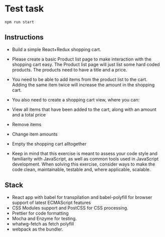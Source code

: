 # Test task
`npm run start`

## Instructions

* Build a simple React+Redux shopping cart.

* Please create a basic Product list page to make interaction with the shopping cart easy. The Product list page will just list some hard coded products. The products need to have a title and a price.

* You need to be able to add items from the product list to the cart. Adding the same item twice will increase the amount in the shopping cart.

* You also need to create a shopping cart view, where you can:

- View all items that have been added to the cart, along with an amount and a total price

- Remove items

- Change item amounts

- Empty the shopping cart alltogether

* Keep in mind that this exercise is meant to assess your code style and familiarity with JavaScript, as well as common tools used in JavaScript development. When solving this exercise, consider ways to make the code clean, maintainable, testable and, where applicable, scalable.
  
## Stack
* React app with babel for transpilation and babel-polyfill for browser support of latest ECMAScript features
* CSS Modules support and PostCSS for CSS processing.
* Prettier for code formatting
* Mocha and Enzyme for testing.
* whatwg-fetch as fetch polyfill
* webpack as the bundler.
